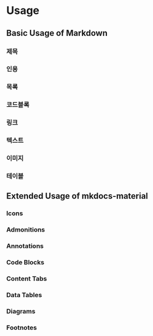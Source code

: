 # Usage

## Basic Usage of Markdown

### 제목

### 인용

### 목록

### 코드블록

### 링크

### 텍스트

### 이미지

### 테이블



## Extended Usage of mkdocs-material

### Icons

### Admonitions

### Annotations

### Code Blocks

### Content Tabs

### Data Tables

### Diagrams

### Footnotes


